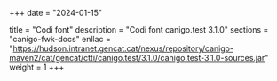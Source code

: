 +++
date        = "2024-01-15"

title       = "Codi font"
description = "Codi font canigo.test 3.1.0"
sections    = "canigo-fwk-docs"
enllac		= "https://hudson.intranet.gencat.cat/nexus/repository/canigo-maven2/cat/gencat/ctti/canigo.test/3.1.0/canigo.test-3.1.0-sources.jar"
weight		= 1
+++
